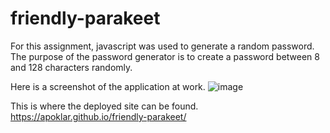 # friendly-parakeet

For this assignment, javascript was used to generate a random password. The purpose of the password generator is to create a password between 8 and 128 characters randomly.

Here is a screenshot of the application at work.
![image](https://user-images.githubusercontent.com/77218022/110275033-e2642280-7f95-11eb-88dc-26a55a9dfea0.png)

This is where the deployed site can be found.
https://apoklar.github.io/friendly-parakeet/
